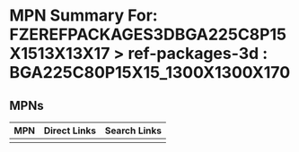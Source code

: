 



# MPN Summary For: FZEREFPACKAGES3DBGA225C8P15X1513X13X17 > ref-packages-3d : BGA225C80P15X15_1300X1300X170

## MPNs
  

|MPN|Direct Links|Search Links|
| :--- | :--- | :--- |
||||
